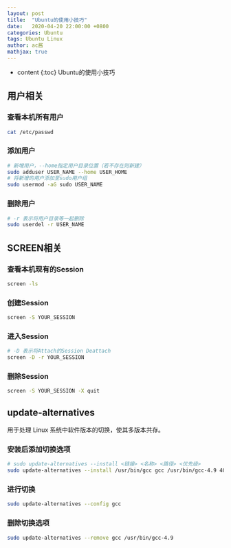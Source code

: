 ```yaml
---
layout: post
title:  "Ubuntu的使用小技巧"
date:   2020-04-20 22:00:00 +0800
categories: Ubuntu
tags: Ubuntu Linux
author: ac酱
mathjax: true
---
```


* content
{:toc}
Ubuntu的使用小技巧




## 用户相关
### 查看本机所有用户
```bash
cat /etc/passwd
```
### 添加用户
```bash
# 新增用户，--home指定用户目录位置（若不存在则新建）
sudo adduser USER_NAME --home USER_HOME
# 将新增的用户添加至sudo用户组
sudo usermod -aG sudo USER_NAME
```
### 删除用户
```bash
# -r 表示将用户目录等一起删除
sudo userdel -r USER_NAME
```
## SCREEN相关
### 查看本机现有的Session
```bash
screen -ls
```
### 创建Session
```bash
screen -S YOUR_SESSION
```
### 进入Session
```bash
# -D 表示将Attach的Session Deattach
screen -D -r YOUR_SESSION
```
### 删除Session
```bash
screen -S YOUR_SESSION -X quit
```

## update-alternatives
用于处理 Linux 系统中软件版本的切换，使其多版本共存。
### 安装后添加切换选项
```bash
# sudo update-alternatives --install <链接> <名称> <路径> <优先级>
sudo update-alternatives --install /usr/bin/gcc gcc /usr/bin/gcc-4.9 40
```
### 进行切换
```bash
sudo update-alternatives --config gcc
```
### 删除切换选项
```bash
sudo update-alternatives --remove gcc /usr/bin/gcc-4.9
```

